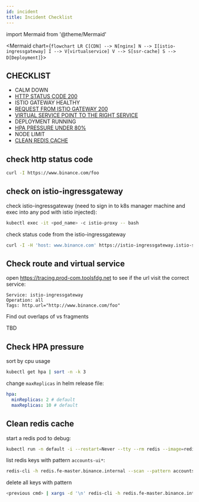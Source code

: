 ```yaml
---
id: incident 
title: Incident Checklist
---
```


import Mermaid from '@theme/Mermaid'

<Mermaid chart={`
flowchart LR
    C[CDN] --> N[nginx]
    N --> I[istio-ingressgateway]
    I --> V[virtualservice]
    V --> S[ssr-cache]
    S --> D[Deployment]
`}>
</Mermaid>

## CHECKLIST
- CALM DOWN
- [HTTP STATUS CODE 200](#check-http-status-code)
- ISTIO GATEWAY HEALTHY
- [REQUEST FROM ISTIO GATEWAY 200](#check-on-istio-ingressgateway)
- [VIRTUAL SERVICE POINT TO THE RIGHT SERVICE](#check-route-and-virtual-service)
- DEPLOYMENT RUNNING
- [HPA PRESSURE UNDER 80%](#check-hpa-pressure)
- NODE LIMIT
- [CLEAN REDIS CACHE](#clean-redis-cache)

## check http status code

```sh
curl -I https://www.binance.com/foo
```

## check on istio-ingressgateway

check istio-ingressgateway (need to sign in to k8s manager machine and exec into any pod with istio injected):

```sh
kubectl exec -it <pod_name> -c istio-proxy -- bash
```

check status code from the istio-ingressgateway

```sh
curl -I -H 'host: www.binance.com' https://istio-ingressgateway.istio-system.svc.cluster.local/foo
```

## Check route and virtual service

open https://tracing.prod-com.toolsfdg.net to see if the url visit the correct service:

```
Service: istio-ingressgateway
Operation: all
Tags: http.url="http://www.binance.com/foo"
```

Find out overlaps of vs fragments

TBD

## Check HPA pressure

sort by cpu usage

```sh
kubectl get hpa | sort -n -k 3
```

change `maxReplicas` in helm release file:
```yaml
hpa:
  minReplicas: 2 # default
  maxReplicas: 10 # default
```

## Clean redis cache

start a redis pod to debug:

```sh
kubectl run -n default -i --restart=Never --tty --rm redis --image=redis --command bash
```

list redis keys with pattern `accounts-ui*`:

```sh
redis-cli -h redis.fe-master.binance.internal --scan --pattern accounts-ui* 
```

delete all keys with pattern
```sh
<previous cmd> | xargs -d '\n' redis-cli -h redis.fe-master.binance.internal del
```
